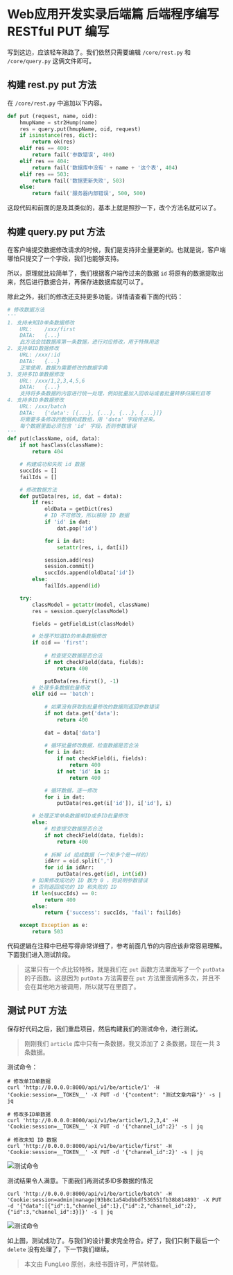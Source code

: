 # Web应用开发实录后端篇 后端程序编写 RESTful PUT 编写

写到这边，应该轻车熟路了。我们依然只需要编辑 `/core/rest.py` 和 `/core/query.py` 这俩文件即可。

## 构建 rest.py put 方法

在 `/core/rest.py` 中追加以下内容。

```python
def put (request, name, oid):
    hmupName = str2Hump(name)
    res = query.put(hmupName, oid, request)
    if isinstance(res, dict):
        return ok(res)
    elif res == 400:
        return fail('参数错误', 400)
    elif res == 404:
        return fail('数据库中没有' + name + '这个表', 404)
    elif res == 503:
        return fail('数据更新失败', 503)
    else:
        return fail('服务器内部错误', 500, 500)
```

这段代码和前面的是及其类似的，基本上就是照抄一下，改个方法名就可以了。

## 构建 query.py put 方法

在客户端提交数据修改请求的时候，我们是支持非全量更新的。也就是说，客户端哪怕只提交了一个字段，我们也能够支持。

所以，原理就比较简单了，我们根据客户端传过来的数据 `id` 将原有的数据提取出来，然后进行数据合并，再保存进数据库就可以了。

除此之外，我们的修改还支持更多功能，详情请查看下面的代码：

```python
# 修改数据方法
'''
1. 支持未知ID单条数据修改
    URL:    /xxx/first
    DATA:   {...}
    此方法会找数据库第一条数据，进行对应修改，用于特殊用途
2. 支持单ID数据修改
    URL: /xxx/:id
    DATA:   {...}
    正常使用，数据为需要修改的数据字典
3. 支持多ID单数据修改
    URL: /xxx/1,2,3,4,5,6
    DATA:   {...}
    支持将多条数据的内容进行统一处理，例如批量加入回收站或者批量转移归属栏目等
4. 支持多ID多数据修改
    URL: /xxx/batch
    DATA:   {'data': [{...}, {...}, {...}, {...}]}
    将需要多条修改的数据构成数组，用 'data' 字段传进来。
    每个数据里面必须包含 'id' 字段，否则参数错误
'''
def put(className, oid, data):
    if not hasClass(className):
        return 404

    # 构建成功和失败 id 数据
    succIds = []
    failIds = []

    # 修改数据方法
    def putData(res, id, dat = data):
        if res:
            oldData = getDict(res)
            # ID 不可修改，所以移除 ID 数据
            if 'id' in dat:
                dat.pop('id')

            for i in dat:
                setattr(res, i, dat[i])

            session.add(res)
            session.commit()
            succIds.append(oldData['id'])
        else:
            failIds.append(id)

    try:
        classModel = getattr(model, className)
        res = session.query(classModel)

        fields = getFieldList(classModel)

        # 处理不知道ID的单条数据修改
        if oid == 'first':
        
            # 检查提交数据是否合法
            if not checkField(data, fields):
                return 400

            putData(res.first(), -1)
        # 处理多条数据批量修改
        elif oid == 'batch':
            
            # 如果没有获取到批量修改的数据则返回参数错误
            if not data.get('data'):
                return 400
                
            dat = data['data']
            
            # 循环批量修改数据，检查数据是否合法
            for i in dat:
                if not checkField(i, fields):
                    return 400
                if not 'id' in i:
                    return 400

            # 循环数据，逐一修改
            for i in dat:
                putData(res.get(i['id']), i['id'], i)

        # 处理正常单条数据单ID或多ID批量修改
        else:
            # 检查提交数据是否合法
            if not checkField(data, fields):
                return 400
            
            # 拆解 id 组成数据（一个和多个是一样的）
            idArr = oid.split(',')
            for id in idArr:
                putData(res.get(id), int(id))
        # 如果修改成功的 ID 数为 0 ，则说明参数错误
        # 否则返回成功的 ID 和失败的 ID
        if len(succIds) == 0:
            return 400
        else:
            return {'success': succIds, 'fail': failIds}

    except Exception as e:
        return 503
```

代码逻辑在注释中已经写得非常详细了，参考前面几节的内容应该非常容易理解。下面我们进入测试阶段。

> 这里只有一个点比较特殊，就是我们在 `put` 函数方法里面写了一个 `putData` 的子函数。这是因为 `putData` 方法需要在 `put` 方法里面调用多次，并且不会在其他地方被调用，所以就写在里面了。

## 测试 PUT 方法

保存好代码之后，我们重启项目，然后构建我们的测试命令，进行测试。

> 刚刚我们 `article` 库中只有一条数据，我又添加了 2 条数据，现在一共 3 条数据。

测试命令：

```#
# 修改单ID单数据
curl 'http://0.0.0.0:8000/api/v1/be/article/1' -H 'Cookie:session=__TOKEN__' -X PUT -d '{"content": "测试文章内容"}' -s | jq

# 修改多ID单数据
curl 'http://0.0.0.0:8000/api/v1/be/article/1,2,3,4' -H 'Cookie:session=__TOKEN__' -X PUT -d '{"channel_id":2}' -s | jq

# 修改未知 ID 数据
curl 'http://0.0.0.0:8000/api/v1/be/article/first' -H 'Cookie:session=__TOKEN__' -X PUT -d '{"channel_id":2}' -s | jq
```

![测试命令](https://raw.githubusercontent.com/fengcms/articles/master/image/2c/0213d272bb1d2ab6d41060e5e213cb.jpg)

测试结果令人满意。下面我们再测试多ID多数据的情况

```#
curl 'http://0.0.0.0:8000/api/v1/be/article/batch' -H 'Cookie:session=admin|manage|93b8c1a54bdbbdf536551fb38b814893' -X PUT -d '{"data":[{"id":1,"channel_id":1},{"id":2,"channel_id":2},{"id":3,"channel_id":3}]}' -s | jq
```

![测试命令](https://raw.githubusercontent.com/fengcms/articles/master/image/94/16e29381b0848bacffbaf20f0def7c.jpg)

如上图，测试成功了。与我们的设计要求完全符合。好了，我们只剩下最后一个 `delete` 没有处理了，下一节我们继续。

> 本文由 FungLeo 原创，未经书面许可，严禁转载。


